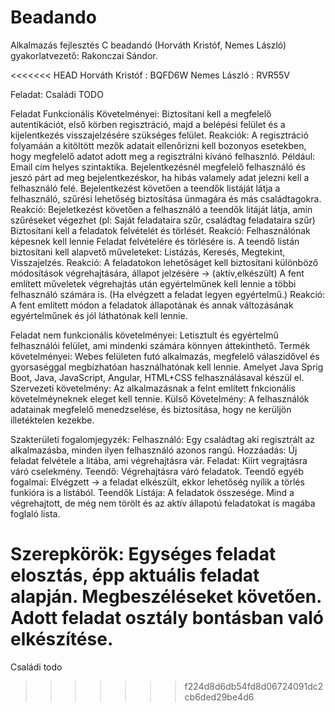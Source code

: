 # Beadando
Alkalmazás fejlesztés C beadandó (Horváth Kristóf, Nemes László) gyakorlatvezető: Rakonczai Sándor.

<<<<<<< HEAD
Horváth Kristóf : BQFD6W
Nemes László : RVR55V

Feladat: Családi TODO

Feladat Funkcionális Követelményei:
	Biztosítani kell a megfelelő autentikációt, első körben regisztráció, majd a belépési felület és a kijelentkezés visszajelzésére szükséges felület.
		Reakciók: A regisztráció folyamáán a kitöltött mezők adatait ellenőrizni kell bozonyos esetekben, hogy megfelelő adatot adott meg a regisztrálni kívánó felhasznló.
		Például: Email cím helyes szintaktika.
		Bejelentkezésnél megfelelő felhasználó és jeszó párt ad meg bejelentkezéskor, ha hibás valamely adat jelezni kell a felhasználó felé.
	Bejelentkezést követően a teendők listáját látja a felhasználó, szűrési lehetőség biztosítása ünmagára és más családtagokra.
		Reakció: Bejeletkezést követően a felhasználó a teendők litáját látja, amin szűréseket végezhet (pl: Saját feladataira szűr, családtag feladataira szűr)
	Biztosítani kell a feladatok felvételét és törlését.
		Reakció: Felhasználónak képesnek kell lennie Feladat felvételére és törlésére is.
	A teendő listán biztosítani kell alapvető műveleteket: Listázás, Keresés, Megtekint, Visszajelzés.
		Reakció: A feladatokon lehetőságet kell biztosítani különböző módosítások végrehajtására, állapot jelzésére -> (aktív,elkészült)
	A fent említett műveletek végrehajtás után egyértelműnek kell lennie a többi felhasználó számára is. (Ha elvégzett a feladat legyen egyértelmű.)
		Reakció: A fent említett módon a feladatok állapotának és annak változásának egyértelműnek és jól láthatónak kell lennie.

Feladat nem funkcionális követelményei:
	Letisztult és egyértelmű felhasználói felület, ami mindenki számára könnyen áttekinthető.
	Termék követelményei: Webes felületen futó alkalmazás, megfelelő válaszidővel és gyorsaséggal megbízhatóan használhatónak kell lennie.
		Amelyet Java Sprig Boot, Java, JavaScript, Angular, HTML+CSS felhasználásaval készül el.
	Szervezeti követelmény: Az alkalmazásnak a felnt említett fnkcionális követelméyneknek eleget kell tennie.
	Külső Követelmény: A felhasználók adatainak megfelelő menedzselése, és biztosítása, hogy ne kerüljön illetéktelen kezekbe.
	
Szakterületi fogalomjegyzék:
	Felhasználó: Egy családtag aki regisztrált az alkalmazásba, minden ilyen felhasználó azonos rangú.
	Hozzáadás: Új feladat felvétele a litába, ami végrehajtásra vár.
	Feladat: Kiírt vegrajtásra váró cselekmény.
	Teendő: Végrehajtásra váró feladatok.
	Teendő egyéb fogalmai: Elvégzett -> a feladat elkészült, ekkor lehetőség nyílik a törlés funkióra is a listából.
	Teendők Listája: A feladatok összesége. Mind a végrehajtott, de még nem törölt és az aktív állapotú feladatokat is magába foglaló lista.
	
Szerepkörök: Egységes feladat elosztás, épp aktuális feladat alapján. Megbeszéléseket követően.
			 Adott feladat osztály bontásban való elkészítése.
=======
Családi todo
>>>>>>> f224d8d6db54fd8d06724091dc2cb6ded29be4d6
